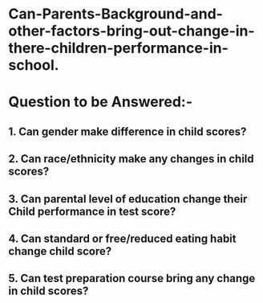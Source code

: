 # Can-Parents-Background-and-other-factors-bring-out-change-in-there-children-performance-in-school.


# Question to be Answered:-
## 1. Can gender make difference in child scores?
## 2. Can race/ethnicity make any changes in child scores?
## 3. Can parental level of education change their Child performance in test score?
## 4. Can standard or free/reduced eating habit change child score?
## 5. Can test preparation course bring any change in child scores?
